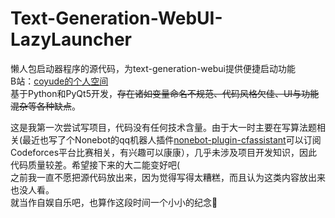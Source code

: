 # Text-Generation-WebUI-LazyLauncher
懒人包启动器程序的源代码，为text-generation-webui提供便捷启动功能  
B站：[coyude的个人空间](https://space.bilibili.com/283750111)  
基于Python和PyQt5开发，~~存在诸如变量命名不规范、代码风格欠佳、UI与功能混杂等各种缺点~~。  

这是我第一次尝试写项目，代码没有任何技术含量。由于大一时主要在写算法题相关(最近也写了个Nonebot的qq机器人插件[nonebot-plugin-cfassistant](https://github.com/coyude/nonebot-plugin-cfassistant)可以订阅Codeforces平台比赛相关，有兴趣可以康康），几乎未涉及项目开发知识，因此代码质量较差。希望接下来的大二能变好吧(   
之前我一直不愿把源代码放出来，因为觉得写得太糟糕，而且认为这类内容放出来也没人看。  
就当作自娱自乐吧，也算作这段时间一个小小的纪念🤔
